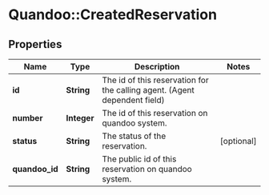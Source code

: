 # Quandoo::CreatedReservation

## Properties
Name | Type | Description | Notes
------------ | ------------- | ------------- | -------------
**id** | **String** | The id of this reservation for the calling agent. (Agent dependent field) | 
**number** | **Integer** | The id of this reservation on quandoo system. | 
**status** | **String** | The status of the reservation. | [optional] 
**quandoo_id** | **String** | The public id of this reservation on quandoo system. | 


